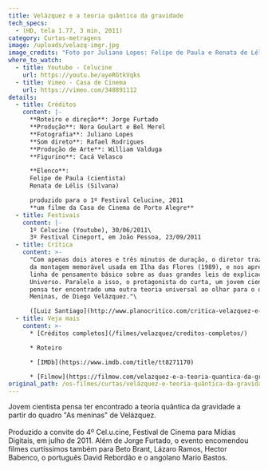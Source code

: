 ```yaml
---
title: Velázquez e a teoria quântica da gravidade
tech_specs:
  - (HD, tela 1.77, 3 min, 2011)
category: Curtas-metragens
image: /uploads/velazq-imgr.jpg
image_credits: "Foto por Juliano Lopes: Felipe de Paula e Renata de Lélis"
where_to_watch:
  - title: Youtube - Celucine
    url: https://youtu.be/ayeRGtkVqks
  - title: Vimeo - Casa de Cinema
    url: https://vimeo.com/348891112
details:
  - title: Créditos
    content: |-
      **Roteiro e direção**: Jorge Furtado
      **Produção**: Nora Goulart e Bel Merel
      **Fotografia**: Juliano Lopes
      **Som direto**: Rafael Rodrigues
      **Produção de Arte**: William Valduga
      **Figurino**: Cacá Velasco

      **Elenco**:
      Felipe de Paula (cientista)
      Renata de Lélis (Silvana)

      produzido para o 1º Festival Celucine, 2011
      **um filme da Casa de Cinema de Porto Alegre**
  - title: Festivais
    content: |-
      1﻿º Celucine (Youtube), 30/06/2011\
      3º Festival Cineport, em João Pessoa, 23/09/2011
  - title: Crítica
    content: >-
      "Com apenas dois atores e três minutos de duração, o diretor traz um pouco
      da montagem memorável usada em Ilha das Flores (1989), e nos apresenta uma
      linha de pensamento básico sobre as duas grandes leis de explicação do
      Universo. Paralelo a isso, o protagonista do curta, um jovem cientista,
      pensa ter encontrado uma outra teoria universal ao olhar para o quadro As
      Meninas, de Diego Velázquez."\

      ([Luiz Santiago](http://www.planocritico.com/critica-velazquez-e-a-teoria-quantica-da-gravidade/), Blog Plano crítico, 09/11/2011)
  - title: Veja mais
    content: >-
      * [Créditos completos](/filmes/velazquez/creditos-completos/)

      * Roteiro

      * [IMDb](https://www.imdb.com/title/tt8271170)

      * [Filmow](https://filmow.com/velazquez-e-a-teoria-quantica-da-gravidade-t42783/)
original_path: /os-filmes/curtas/velázquez-e-teoria-quântica-da-gravidade.html
---
```

Jovem cientista pensa ter encontrado a teoria quântica da gravidade a partir do quadro "As meninas" de Velázquez.\
\
Produzido a convite do 4º Cel.u.cine, Festival de Cinema para Mídias Digitais, em julho de 2011. Além de Jorge Furtado, o evento encomendou filmes curtíssimos também para Beto Brant, Lázaro Ramos, Hector Babenco, o português David Rebordão e o angolano Mario Bastos.